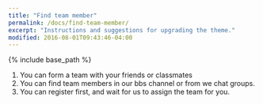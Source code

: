 ```yaml
---
title: "Find team member"
permalink: /docs/find-team-member/
excerpt: "Instructions and suggestions for upgrading the theme."
modified: 2016-08-01T09:43:46-04:00
---
```


{% include base_path %}
1. You can form a team with your friends or classmates  
2. You can find team members in our bbs channel or from we chat groups.
3. You can register first, and wait for us to assign the team for you.
